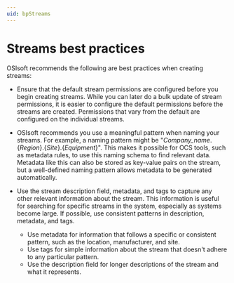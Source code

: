```yaml
---
uid: bpStreams
---
```

# Streams best practices

OSIsoft recommends the following are best practices when creating streams:

- Ensure that the default stream permissions are configured before you begin creating streams. While you can later do a bulk update of stream permissions, it is easier to configure the default permissions before the streams are created. Permissions that vary from the default are configured on the individual streams. 

- OSIsoft recommends you use a meaningful pattern when naming your streams. For example, a naming pattern might be "*Company_name*.{*Region*}.{*Site*}.{*Equipment*}". This makes it possible for OCS tools, such as metadata rules, to use this naming schema to find relevant data. Metadata like this can also be stored as key-value pairs on the stream, but a well-defined naming pattern allows metadata to be generated automatically. 

- Use the stream description field, metadata, and tags to capture any other relevant information about the stream. This information is useful for searching for specific streams in the system, especially as systems become large. If possible, use consistent patterns in description, metadata, and tags.
   - Use metadata for information that follows a specific or consistent pattern, such as the location, manufacturer, and site. 
   - Use tags for simple information about the stream that doesn't adhere to any particular pattern.
   - Use the description field for longer descriptions of the stream and what it represents.
